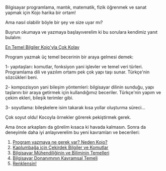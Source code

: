 Bilgisayar programlama, mantık, matematik, fizik öğrenmek ve sanat yapmak için Kojo harika bir ortam!  

Ama nasıl olabilir böyle bir şey ve size uyar mı?  

Buyrun okumaya ve yazmaya başlayıverelim ki bu sorulara kendimiz yanıt bulalım:

[En Temel Bilgiler Kojo'yla Çok Kolay](https://docs.kogics.net/fundamentals-index.html)

Program yazmak üç temel becerinin bir araya gelmesi demek:

1- yapıtaşları: komutlar, fonksiyon yani işlevler ve temel veri türleri. Programlama dili ve yazılım ortamı pek çok yapı taşı sunar. Türkçe'nin sözcükleri beni.

2- kompozisyon yani bileşim yöntemleri: bilgisayar dilinin sunduğu, yapı taşlarını bir araya getirmek için kullandığımız beceriler. Türkçe'nin yapım ve çekim ekleri, bileşik terimler gibi.

3- soyutlama: bileşkelere isim takarak kısa yollar oluşturma süreci...

Çok soyut oldu! Kocoyla örnekler görerek pekiştirmek gerek. 

Ama önce arkaplanı da görelim kısaca ki havada kalmasın. Sonra da deneyimle daha iyi anlayıverelim bu yeni kavramları ve becerileri:  
1. [Program yazmaya ne gerek var? Neden Kojo?](https://docs.kogics.net/concepts/why-program-kojo.html)
2. [Kaplumbağa için Çekirdek Bilgiler ve Komutlar](https://docs.kogics.net/concepts/turtle-core-ideas.html)
3. [Bilgisayar Mühendiliğinin ve Biliminin Temelleri](https://docs.kogics.net/concepts/computing-essentials.html)
4. [Bilgisayar Donanımının Kavramsal Temeli](https://docs.kogics.net/concepts/notional-machine.html)
5. [Renklensin!](https://docs.kogics.net/concepts/colors.html)
